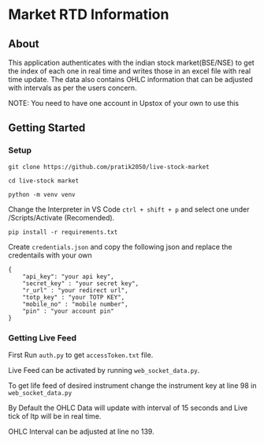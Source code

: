 # Market RTD Information
## About
This application authenticates with the indian stock market(BSE/NSE) to get the index of each one in real time and writes those in an excel file with real time update. The data also contains OHLC information that can be adjusted with intervals as per the users concern.

NOTE: You need to have one account in Upstox of your own to use this

## Getting Started
### Setup
``` git clone https://github.com/pratik2050/live-stock-market ```

``` cd live-stock market ```

``` python -m venv venv ```

Change the Interpreter in VS Code ``` ctrl + shift + p ``` and select one under /Scripts/Activate (Recomended).

``` pip install -r requirements.txt ```

Create `credentials.json` and copy the following json and replace the credentails with your own

```
{
    "api_key": "your api key",
    "secret_key" : "your secret key",
    "r_url" : "your redirect url",
    "totp_key" : "your TOTP KEY",
    "mobile_no" : "mobile number",
    "pin" : "your account pin"
}

```

### Getting Live Feed
First Run `auth.py` to get `accessToken.txt` file.

Live Feed can be activated by running `web_socket_data.py`.

To get life feed of desired instrument change the instrument key at line 98 in `web_socket_data.py`

By Default the OHLC Data will update with interval of 15 seconds and Live tick of ltp will be in real time. 

OHLC Interval can be adjusted at line no 139.






